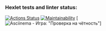 ### Hexlet tests and linter status:
[![Actions Status](https://github.com/maxunov95/java-project-61/workflows/hexlet-check/badge.svg)](https://github.com/maxunov95/java-project-61/actions)
[![Maintainability](https://api.codeclimate.com/v1/badges/f53510615af1af267d42/maintainability)](https://codeclimate.com/github/maxunov95/java-project-61/maintainability)
[![Asciinema - Игра: "Проверка на чётность"](https://asciinema.org/a/GJaQDKnz5nEhXD55yhjIIFFsL)]
